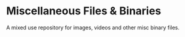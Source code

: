 Miscellaneous Files & Binaries
==============================

A mixed use repository for images, videos and other misc binary files.
